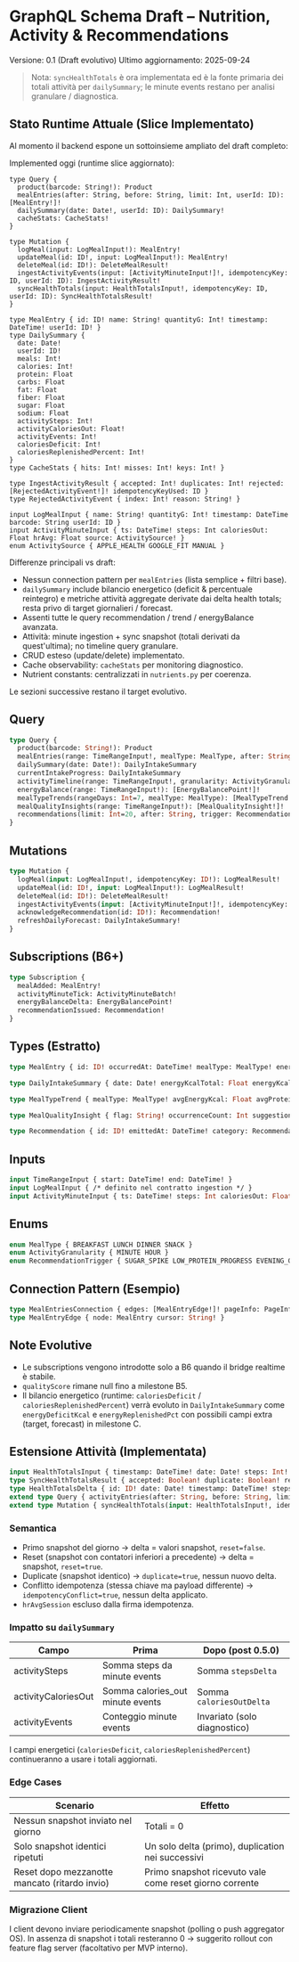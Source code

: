 # GraphQL Schema Draft – Nutrition, Activity & Recommendations

Versione: 0.1 (Draft evolutivo)
Ultimo aggiornamento: 2025-09-24

> Nota: `syncHealthTotals` è ora implementata ed è la fonte primaria dei totali attività per `dailySummary`; le minute events restano per analisi granulare / diagnostica.

## Stato Runtime Attuale (Slice Implementato)
Al momento il backend espone un sottoinsieme ampliato del draft completo:

Implemented oggi (runtime slice aggiornato):
```
type Query {
  product(barcode: String!): Product
  mealEntries(after: String, before: String, limit: Int, userId: ID): [MealEntry!]!
  dailySummary(date: Date!, userId: ID): DailySummary!
  cacheStats: CacheStats!
}

type Mutation {
  logMeal(input: LogMealInput!): MealEntry!
  updateMeal(id: ID!, input: LogMealInput!): MealEntry!
  deleteMeal(id: ID!): DeleteMealResult!
  ingestActivityEvents(input: [ActivityMinuteInput!]!, idempotencyKey: ID, userId: ID): IngestActivityResult!
  syncHealthTotals(input: HealthTotalsInput!, idempotencyKey: ID, userId: ID): SyncHealthTotalsResult!
}

type MealEntry { id: ID! name: String! quantityG: Int! timestamp: DateTime! userId: ID! }
type DailySummary {
  date: Date!
  userId: ID!
  meals: Int!
  calories: Int!
  protein: Float
  carbs: Float
  fat: Float
  fiber: Float
  sugar: Float
  sodium: Float
  activitySteps: Int!
  activityCaloriesOut: Float!
  activityEvents: Int!
  caloriesDeficit: Int!
  caloriesReplenishedPercent: Int!
}
type CacheStats { hits: Int! misses: Int! keys: Int! }

type IngestActivityResult { accepted: Int! duplicates: Int! rejected: [RejectedActivityEvent!]! idempotencyKeyUsed: ID }
type RejectedActivityEvent { index: Int! reason: String! }

input LogMealInput { name: String! quantityG: Int! timestamp: DateTime barcode: String userId: ID }
input ActivityMinuteInput { ts: DateTime! steps: Int caloriesOut: Float hrAvg: Float source: ActivitySource! }
enum ActivitySource { APPLE_HEALTH GOOGLE_FIT MANUAL }
```

Differenze principali vs draft:
- Nessun connection pattern per `mealEntries` (lista semplice + filtri base).
- `dailySummary` include bilancio energetico (deficit & percentuale reintegro) e metriche attività aggregate derivate dai delta health totals; resta privo di target giornalieri / forecast.
- Assenti tutte le query recommendation / trend / energyBalance avanzata.
- Attività: minute ingestion + sync snapshot (totali derivati da quest'ultima); no timeline query granulare.
- CRUD esteso (update/delete) implementato.
- Cache observability: `cacheStats` per monitoring diagnostico.
- Nutrient constants: centralizzati in `nutrients.py` per coerenza.

Le sezioni successive restano il target evolutivo.

## Query
```graphql
type Query {
  product(barcode: String!): Product
  mealEntries(range: TimeRangeInput!, mealType: MealType, after: String, limit: Int=50): MealEntriesConnection!
  dailySummary(date: Date!): DailyIntakeSummary
  currentIntakeProgress: DailyIntakeSummary
  activityTimeline(range: TimeRangeInput!, granularity: ActivityGranularity!): [ActivityPoint!]!
  energyBalance(range: TimeRangeInput!): [EnergyBalancePoint!]!
  mealTypeTrends(rangeDays: Int=7, mealType: MealType): [MealTypeTrend!]!
  mealQualityInsights(range: TimeRangeInput!): [MealQualityInsight!]!
  recommendations(limit: Int=20, after: String, trigger: RecommendationTrigger): RecommendationConnection!
}
```

## Mutations
```graphql
type Mutation {
  logMeal(input: LogMealInput!, idempotencyKey: ID!): LogMealResult!
  updateMeal(id: ID!, input: LogMealInput!): LogMealResult!
  deleteMeal(id: ID!): DeleteMealResult!
  ingestActivityEvents(input: [ActivityMinuteInput!]!, idempotencyKey: ID!): IngestActivityResult!
  acknowledgeRecommendation(id: ID!): Recommendation!
  refreshDailyForecast: DailyIntakeSummary!
}
```

## Subscriptions (B6+)
```graphql
type Subscription {
  mealAdded: MealEntry!
  activityMinuteTick: ActivityMinuteBatch!
  energyBalanceDelta: EnergyBalancePoint!
  recommendationIssued: Recommendation!
}
```

## Types (Estratto)
```graphql
type MealEntry { id: ID! occurredAt: DateTime! mealType: MealType! energyKcal: Float proteinG: Float carbG: Float sugarsG: Float fatG: Float fiberG: Float sodiumMg: Float completenessScore: Int qualityScore: Int flags: [String!]! }

type DailyIntakeSummary { date: Date! energyKcalTotal: Float energyKcalTarget: Float energyKcalRemaining: Float predictedEveningConsumptionKcal: Float macroSplit: MacroSplit proteinGapG: Float sugarSpike: Boolean flags: [String!]! energyDeficitKcal: Float energyReplenishedPct: Int }

type MealTypeTrend { mealType: MealType! avgEnergyKcal: Float avgProteinG: Float avgCarbG: Float avgSugarsG: Float deltaSugarsPct: Float deltaProteinPct: Float deltaEnergyPct: Float sampleSize: Int }

type MealQualityInsight { flag: String! occurrenceCount: Int suggestion: String }

type Recommendation { id: ID! emittedAt: DateTime! category: RecommendationCategory! triggerType: RecommendationTrigger! message: String! }
```

## Inputs
```graphql
input TimeRangeInput { start: DateTime! end: DateTime! }
input LogMealInput { /* definito nel contratto ingestion */ }
input ActivityMinuteInput { ts: DateTime! steps: Int caloriesOut: Float hrAvg: Float source: ActivitySource! }
```

## Enums
```graphql
enum MealType { BREAKFAST LUNCH DINNER SNACK }
enum ActivityGranularity { MINUTE HOUR }
enum RecommendationTrigger { SUGAR_SPIKE LOW_PROTEIN_PROGRESS EVENING_CALORIE_BUDGET DEFICIT_ADHERENCE HIGH_CARB_LOW_ACTIVITY POST_ACTIVITY_LOW_PROTEIN }
```

## Connection Pattern (Esempio)
```graphql
type MealEntriesConnection { edges: [MealEntryEdge!]! pageInfo: PageInfo! }
type MealEntryEdge { node: MealEntry cursor: String! }
```

## Note Evolutive
- Le subscriptions vengono introdotte solo a B6 quando il bridge realtime è stabile.
- `qualityScore` rimane null fino a milestone B5.
- Il bilancio energetico (runtime: `caloriesDeficit` / `caloriesReplenishedPercent`) verrà evoluto in `DailyIntakeSummary` come `energyDeficitKcal` e `energyReplenishedPct` con possibili campi extra (target, forecast) in milestone C.

## Estensione Attività (Implementata)
```graphql
input HealthTotalsInput { timestamp: DateTime! date: Date! steps: Int! caloriesOut: Float! hrAvgSession: Float userId: ID }
type SyncHealthTotalsResult { accepted: Boolean! duplicate: Boolean! reset: Boolean! idempotencyKeyUsed: ID! idempotencyConflict: Boolean! delta: HealthTotalsDelta }
type HealthTotalsDelta { id: ID! date: Date! timestamp: DateTime! stepsDelta: Int! caloriesOutDelta: Float! stepsTotal: Int! caloriesOutTotal: Float! hrAvgSession: Float userId: ID! }
extend type Query { activityEntries(after: String, before: String, limit: Int=100, userId: ID): [ActivityEntry!]! syncEntries(date: Date!, after: String, limit: Int=200, userId: ID): [HealthTotalsDelta!]! }
extend type Mutation { syncHealthTotals(input: HealthTotalsInput!, idempotencyKey: ID): SyncHealthTotalsResult! }
```

### Semantica
- Primo snapshot del giorno → delta = valori snapshot, `reset=false`.
- Reset (snapshot con contatori inferiori a precedente) → delta = snapshot, `reset=true`.
- Duplicate (snapshot identico) → `duplicate=true`, nessun nuovo delta.
- Conflitto idempotenza (stessa chiave ma payload differente) → `idempotencyConflict=true`, nessun delta applicato.
- `hrAvgSession` escluso dalla firma idempotenza.

### Impatto su `dailySummary`
| Campo | Prima | Dopo (post 0.5.0) |
|-------|-------|-------------------|
| activitySteps | Somma steps da minute events | Somma `stepsDelta` |
| activityCaloriesOut | Somma calories_out minute events | Somma `caloriesOutDelta` |
| activityEvents | Conteggio minute events | Invariato (solo diagnostico) |

I campi energetici (`caloriesDeficit`, `caloriesReplenishedPercent`) continueranno a usare i totali aggiornati.

### Edge Cases
| Scenario | Effetto |
|----------|---------|
| Nessun snapshot inviato nel giorno | Totali = 0 | 
| Solo snapshot identici ripetuti | Un solo delta (primo), duplication nei successivi |
| Reset dopo mezzanotte mancato (ritardo invio) | Primo snapshot ricevuto vale come reset giorno corrente |

### Migrazione Client
I client devono inviare periodicamente snapshot (polling o push aggregator OS). In assenza di snapshot i totali resteranno 0 → suggerito rollout con feature flag server (facoltativo per MVP interno).
